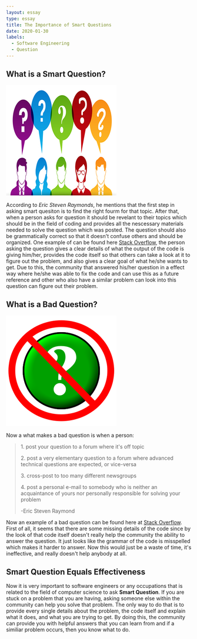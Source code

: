 ```yaml
---
layout: essay
type: essay
title: The Importance of Smart Questions
date: 2020-01-30
labels:
  - Software Engineering
  - Question
---
```


## What is a Smart Question?

<img class="ui tiny left circular floated image" src="../images/smart.png">

According to *Eric Steven Raymonds*, he mentions that the first step in asking smart quesiton is to find the right fourm for that topic. After that, when a person asks for question it should be revelant to their topics which should be in the field of coding and provides all the nescessary materials needed to solve the question which was posted. The question should also be 
grammatically correct so that it doesn't confuse others and should be organized. One example of can be found here [Stack Overflow](https://stackoverflow.com/questions/50867612/unsuccesfully-trying-to-add-integers-of-an-array-in-function-c), the person asking the question gives a clear details of what the output of the code is giving him/her, provides
the code itself so that others can take a look at it to figure out the problem, and also gives a clear goal of what he/she wants to get.
Due to this, the community that answered his/her question in a effect way where he/she was able to fix the code and can use this as a
future reference and other who also have a similar problem can look into this question can figure out their problem.

## What is a Bad Question?

<img class="ui tiny left circular floated image" src="../images/bad.png">

Now a what makes a bad question is when a person: 
<blockquote>
<p>1. post your question to a forum where it's off topic</p>
<p>2. post a very elementary question to a forum where advanced technical questions are expected, or vice-versa</p>
<p>3. cross-post to too many different newsgroups</p>
<p>4. post a personal e-mail to somebody who is neither an acquaintance of yours nor personally responsible for solving your problem</p>
  <footer>-Eric Steven Raymond
</blockquote>
  
Now an example of a bad question can be found here at [Stack Overflow](https://stackoverflow.com/questions/13519990/why-does-i-j-k-j-i-kk-i-j-11). First of all, it seems that there are some missing details of the code since by the look of that code itself doesn't really help the community the ability to answer the question. It just looks like the grammar of the code is misspelled which makes it harder to answer. Now this would just be a waste of time, it's ineffective, and really doesn't help anybody at all.

## Smart Question Equals Effectiveness

Now it is very important to software engineers or any occupations that is related to the field of computer science to ask **Smart Question**. If you are stuck on a problem that you are having, asking someone else within the community can help you solve that problem. The only way to do that is to provide every single details about the problem, the code itself and explain what it does, and what you are trying to get. By doing this, the community can provide you with helpful answers that you can learn from and if a similiar problem occurs, then you know what to do. 
